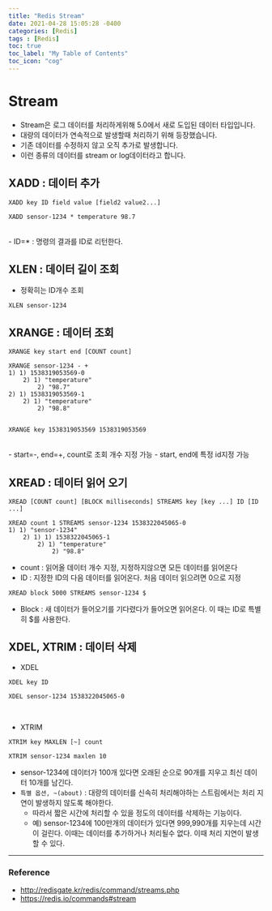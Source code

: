 ```yaml
---
title: "Redis Stream"
date: 2021-04-28 15:05:28 -0400
categories: [Redis]
tags : [Redis]
toc: true
toc_label: "My Table of Contents"
toc_icon: "cog"
---
```


# Stream
- Stream은 로그 데이터를 처리하게위해 5.0에서 새로 도입된 데이터 타입입니다.
- 대량의 데이터가 연속적으로 발생할때 처리하기 위해 등장했습니다.
- 기존 데이터를 수정하지 않고 오직 추가로 발생합니다.
- 이런 종류의 데이터를 stream or log데이터라고 합니다.

## XADD : 데이터 추가
```
XADD key ID field value [field2 value2...]

XADD sensor-1234 * temperature 98.7
```

<br>
- ID=* : 명령의 결과를 ID로 리턴한다.

## XLEN : 데이터 길이 조회
- 정확히는 ID개수 조회

```
XLEN sensor-1234
```

## XRANGE : 데이터 조회
```
XRANGE key start end [COUNT count]

XRANGE sensor-1234 - +
1) 1) 1538319053569-0
    2) 1) "temperature"
        2) "98.7"
2) 1) 1538319053569-1
    2) 1) "temperature"
        2) "98.8"


XRANGE key 1538319053569 1538319053569
```
<br>
- start=-, end=+, count로 조회 개수 지정 가능
- start, end에 특정 id지정 가능

## XREAD : 데이터 읽어 오기

```
XREAD [COUNT count] [BLOCK milliseconds] STREAMS key [key ...] ID [ID ...]

XREAD count 1 STREAMS sensor-1234 1538322045065-0
1) 1) "sensor-1234"
    2) 1) 1) 1538322045065-1
        2) 1) "temperature"
            2) "98.8"
```
- count : 읽어올 데이터 개수 지정, 지정하지않으면 모든 데이터를 읽어온다
- ID : 지정한 ID의 다음 데이터를 읽어온다. 처음 데이터 읽으려면 0으로 지정

```
XREAD block 5000 STREAMS sensor-1234 $
```
- Block : 새 데이터가 들어오기를 기다렸다가 들어오면 읽어온다. 이 때는 ID로 특별히 $를 사용한다.


## XDEL, XTRIM : 데이터 삭제
- XDEL
```
XDEL key ID

XDEL sensor-1234 1538322045065-0
```
<br>

- XTRIM

```
XTRIM key MAXLEN [~] count

XTRIM sensor-1234 maxlen 10
```
- sensor-1234에 데이터가 100개 있다면 오래된 순으로 90개를 지우고 최신 데이터 10개를 남긴다.
- `특별 옵션, ~(about)` :  대량의 데이터를 신속히 처리해야하는 스트림에서는 처리 지연이 발생하지 않도록 해야한다.
    - 따라서 짧은 시간에 처리할 수 있을 정도의 데이터를 삭제하는 기능이다.
    - 예) sensor-1234에 100만개의 데이터가 있다면 999,990개를 지우는데 시간이 걸린다. 이때는 데이터를 추가하거나 처리될수 없다. 이때 처리 지연이 발생할 수 있다.


---
### Reference
- http://redisgate.kr/redis/command/streams.php
- https://redis.io/commands#stream